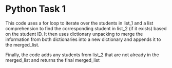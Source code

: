 # Python Task 1

This code uses a for loop to iterate over the students in list_1 and a list comprehension to find the corresponding student in list_2 (if it exists) based on the student ID. It then uses dictionary unpacking to merge the information from both dictionaries into a new dictionary and appends it to the merged_list.

Finally, the code adds any students from list_2 that are not already in the merged_list and returns the final merged_list